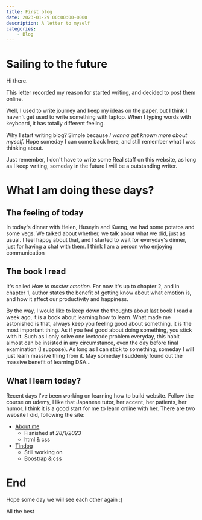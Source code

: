 ```yaml
---
title: First blog
date: 2023-01-29 00:00:00+0000
description: A letter to myself
categories:
    - Blog
---
```

# Sailing to the future

Hi there.

This letter recorded my reason for started writing, and decided to post them online.

Well, I used to write journey and keep my ideas on the paper,  but I think I haven't get used to write something with laptop. When I typing words with keyboard, it has totally different feeling.

Why I start writing blog? Simple because *I wanna get known more about myself.* Hope someday I can come back here, and still remember what I was thinking about.

Just remember, I don't have to write some Real staff on this website, as long as I keep writing, someday in the future I will be a outstanding writer.

# What I am doing these days?

## The feeling of today

In today's dinner with Helen, Huseyin and Kueng, we had some potatos and some vegs. We talked about whether, we talk about what we did, just as usual. I feel happy about that, and I started to wait for everyday's dinner, just for having a chat with them. I think I am a person who enjoying communication

## The book I read

It's called *How to master emotion.* For now it's up to chapter 2, and in chapter 1, author states the benefit of getting know about what emotion is, and how it affect our productivity and happiness.

By the way, I would like to keep down the thoughts about last book I read a week ago, it is a book about learning how to learn. What made me astonished is that, always keep you feeling good about something, it is the most important thing. As if you feel good about doing something, you stick with it. Such as I only solve one leetcode problem everyday, this habit almost can be insisted in any circumstance, even the day before final examination (I suppose). As long as I can stick to something, someday I will just learn massive thing from it. May someday I suddenly found out the massive benefit of learning DSA...

## What I learn today?

Recent days I've been working on learning how to build website. Follow the course on udemy, I like that Japanese tutor, her accent, her patients, her humor. I think it is a good start for me to learn online with her. There are two website I did, following the site:

- [About me](https://youming16.github.io/AboutMe/)
  - Fisnished at *28/1/2023*
  - html & css
- [Tindog](https://youming16.github.io/Tindog)
  - Still working on
  - Boostrap & css

# End

Hope some day we will see each other again :)

All the best
